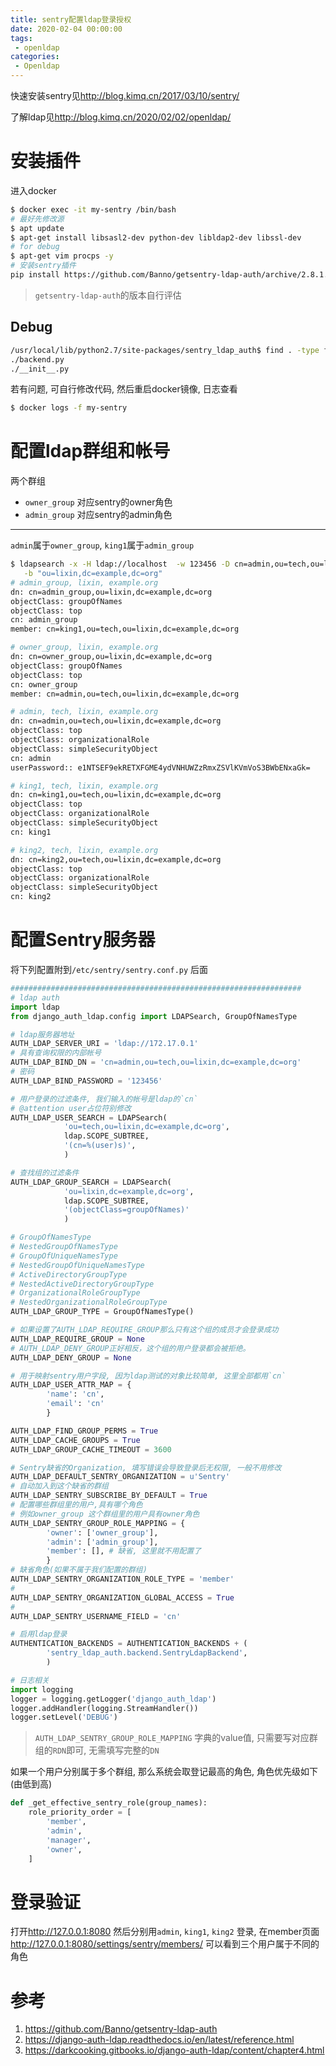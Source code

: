 ```yaml
---
title: sentry配置ldap登录授权
date: 2020-02-04 00:00:00
tags:
 - openldap
categories:
 - Openldap
---
```


快速安装sentry见<http://blog.kimq.cn/2017/03/10/sentry/>

了解ldap见<http://blog.kimq.cn/2020/02/02/openldap/>

# 安装插件
进入docker
``` bash
$ docker exec -it my-sentry /bin/bash
# 最好先修改源
$ apt update
$ apt-get install libsasl2-dev python-dev libldap2-dev libssl-dev 
# for debug
$ apt-get vim procps -y
# 安装sentry插件
pip install https://github.com/Banno/getsentry-ldap-auth/archive/2.8.1.zip
```

> `getsentry-ldap-auth`的版本自行评估

## Debug
``` bash
/usr/local/lib/python2.7/site-packages/sentry_ldap_auth$ find . -type f
./backend.py
./__init__.py
```

若有问题, 可自行修改代码, 然后重启docker镜像, 日志查看
``` bash
$ docker logs -f my-sentry
```

# 配置ldap群组和帐号

两个群组 
+ `owner_group` 对应sentry的owner角色
+ `admin_group` 对应sentry的admin角色

---

`admin`属于`owner_group`, `king1`属于`admin_group`


``` bash
$ ldapsearch -x -H ldap://localhost  -w 123456 -D cn=admin,ou=tech,ou=lixin,dc=example,dc=org \
   -b "ou=lixin,dc=example,dc=org"
# admin_group, lixin, example.org
dn: cn=admin_group,ou=lixin,dc=example,dc=org
objectClass: groupOfNames
objectClass: top
cn: admin_group
member: cn=king1,ou=tech,ou=lixin,dc=example,dc=org

# owner_group, lixin, example.org
dn: cn=owner_group,ou=lixin,dc=example,dc=org
objectClass: groupOfNames
objectClass: top
cn: owner_group
member: cn=admin,ou=tech,ou=lixin,dc=example,dc=org

# admin, tech, lixin, example.org
dn: cn=admin,ou=tech,ou=lixin,dc=example,dc=org
objectClass: top
objectClass: organizationalRole
objectClass: simpleSecurityObject
cn: admin
userPassword:: e1NTSEF9ekRETXFGME4ydVNHUWZzRmxZSVlKVmVoS3BWbENxaGk=

# king1, tech, lixin, example.org
dn: cn=king1,ou=tech,ou=lixin,dc=example,dc=org
objectClass: top
objectClass: organizationalRole
objectClass: simpleSecurityObject
cn: king1

# king2, tech, lixin, example.org
dn: cn=king2,ou=tech,ou=lixin,dc=example,dc=org
objectClass: top
objectClass: organizationalRole
objectClass: simpleSecurityObject
cn: king2
```

# 配置Sentry服务器

将下列配置附到`/etc/sentry/sentry.conf.py` 后面

``` python
#################################################################
# ldap auth
import ldap
from django_auth_ldap.config import LDAPSearch, GroupOfNamesType

# ldap服务器地址
AUTH_LDAP_SERVER_URI = 'ldap://172.17.0.1'
# 具有查询权限的内部帐号
AUTH_LDAP_BIND_DN = 'cn=admin,ou=tech,ou=lixin,dc=example,dc=org'
# 密码
AUTH_LDAP_BIND_PASSWORD = '123456'

# 用户登录的过滤条件, 我们输入的帐号是ldap的`cn`
# @attention user占位符别修改
AUTH_LDAP_USER_SEARCH = LDAPSearch(
            'ou=tech,ou=lixin,dc=example,dc=org',
            ldap.SCOPE_SUBTREE,
            '(cn=%(user)s)',
            )

# 查找组的过滤条件
AUTH_LDAP_GROUP_SEARCH = LDAPSearch(
            'ou=lixin,dc=example,dc=org',
            ldap.SCOPE_SUBTREE,
            '(objectClass=groupOfNames)'
            )

# GroupOfNamesType
# NestedGroupOfNamesType
# GroupOfUniqueNamesType
# NestedGroupOfUniqueNamesType
# ActiveDirectoryGroupType
# NestedActiveDirectoryGroupType
# OrganizationalRoleGroupType
# NestedOrganizationalRoleGroupType
AUTH_LDAP_GROUP_TYPE = GroupOfNamesType()

# 如果设置了AUTH_LDAP_REQUIRE_GROUP那么只有这个组的成员才会登录成功
AUTH_LDAP_REQUIRE_GROUP = None
# AUTH_LDAP_DENY_GROUP正好相反，这个组的用户登录都会被拒绝。
AUTH_LDAP_DENY_GROUP = None

# 用于映射sentry用户字段, 因为ldap测试的对象比较简单, 这里全部都用`cn`
AUTH_LDAP_USER_ATTR_MAP = {
        'name': 'cn',
        'email': 'cn'
        }

AUTH_LDAP_FIND_GROUP_PERMS = True
AUTH_LDAP_CACHE_GROUPS = True
AUTH_LDAP_GROUP_CACHE_TIMEOUT = 3600

# Sentry缺省的Organization, 填写错误会导致登录后无权限, 一般不用修改
AUTH_LDAP_DEFAULT_SENTRY_ORGANIZATION = u'Sentry'
# 自动加入到这个缺省的群组
AUTH_LDAP_SENTRY_SUBSCRIBE_BY_DEFAULT = True
# 配置哪些群组里的用户,具有哪个角色
# 例如owner_group 这个群组里的用户具有owner角色
AUTH_LDAP_SENTRY_GROUP_ROLE_MAPPING = {
        'owner': ['owner_group'],
        'admin': ['admin_group'],
        'member': [], # 缺省, 这里就不用配置了
        }
# 缺省角色(如果不属于我们配置的群组)
AUTH_LDAP_SENTRY_ORGANIZATION_ROLE_TYPE = 'member'
#
AUTH_LDAP_SENTRY_ORGANIZATION_GLOBAL_ACCESS = True
#
AUTH_LDAP_SENTRY_USERNAME_FIELD = 'cn'

# 启用ldap登录
AUTHENTICATION_BACKENDS = AUTHENTICATION_BACKENDS + (
        'sentry_ldap_auth.backend.SentryLdapBackend',
        )

# 日志相关
import logging
logger = logging.getLogger('django_auth_ldap')
logger.addHandler(logging.StreamHandler())
logger.setLevel('DEBUG')
```

> `AUTH_LDAP_SENTRY_GROUP_ROLE_MAPPING` 字典的value值, 只需要写对应群组的`RDN`即可, 无需填写完整的`DN`

如果一个用户分别属于多个群组, 那么系统会取登记最高的角色, 角色优先级如下(由低到高)
``` python
def _get_effective_sentry_role(group_names):
    role_priority_order = [
        'member',
        'admin',
        'manager',
        'owner',
    ]
```


# 登录验证
打开<http://127.0.0.1:8080> 然后分别用`admin`, `king1`, `king2` 登录, 在member页面<http://127.0.0.1:8080/settings/sentry/members/> 可以看到三个用户属于不同的角色

# 参考
1. <https://github.com/Banno/getsentry-ldap-auth>
2. <https://django-auth-ldap.readthedocs.io/en/latest/reference.html>
3. <https://darkcooking.gitbooks.io/django-auth-ldap/content/chapter4.html>


